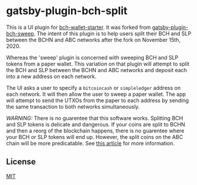 # gatsby-plugin-bch-split

This is a UI plugin for [bch-wallet-starter](https://github.com/Permissionless-Software-Foundation/bch-wallet-starter). It was forked from [gatsby-plugin-bch-sweep](https://github.com/Permissionless-Software-Foundation/gatsby-plugin-bch-sweep). The intent of this plugin is to help users split their BCH and SLP between the BCHN and ABC networks after the fork on November 15th, 2020.

Whereas the 'sweep' plugin is concerned with sweeping BCH and SLP tokens from a paper wallet. This variation on that plugin will attempt to split the BCH and SLP between the BCHN and ABC networks and deposit each into a new address on each network.

The UI asks a user to specify a `bitcoincash` or `simpleledger` address on each network. It will then allow the user to sweep a paper wallet. The app will attempt to send the UTXOs from the paper to each address by sending the same transaction to both networks simultaneously.

*WARNING:* There is no guarentee that this software works. Splitting BCH and SLP tokens is delicate and dangerous. If your coins are split to BCHN and then a reorg of the blockchain happens, there is no guarentee where your BCH or SLP tokens will end up. However, the split coins on the ABC chain will be more predicatable. See [this article](https://psfoundation.cash/blog/november-fork) for more information.

## License
[MIT](./LICENSE.md)
